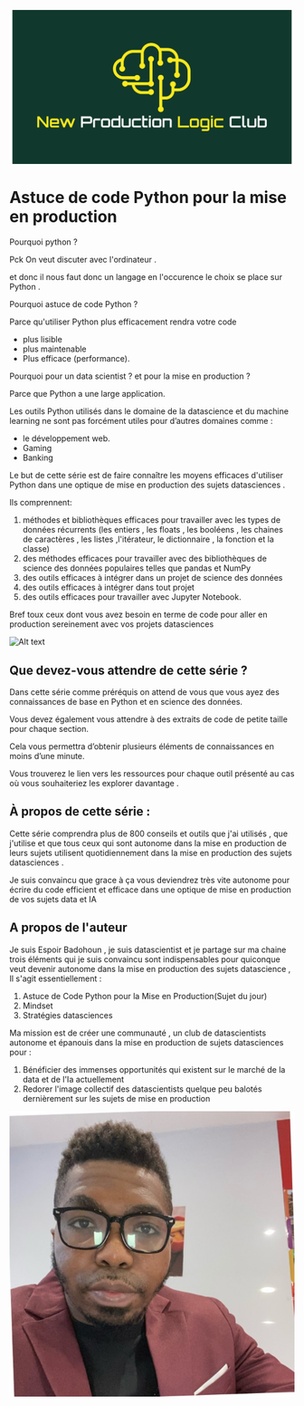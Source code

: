 ![Alt text](logo-06.png)


# Astuce de code Python pour la mise en production 


Pourquoi python ? 

Pck On veut discuter avec l'ordinateur .

et donc il nous faut donc un langage en l'occurence le choix se place sur Python . 


Pourquoi astuce de code Python  ? 

Parce qu'utiliser Python plus efficacement rendra votre code 

* plus lisible 
* plus maintenable 
* Plus efficace (performance).

Pourquoi pour un data scientist ? et pour la mise en production ?  



Parce que Python a une large application. 

Les outils Python utilisés dans le domaine de la datascience et du machine learning ne sont pas forcément utiles pour d’autres domaines comme :

  * le développement web.
  * Gaming 
  * Banking 

Le but de cette série est de faire connaître les moyens efficaces d'utiliser Python dans une optique de mise en production des sujets datasciences . 




Ils comprennent:

1. méthodes et bibliothèques efficaces pour travailler avec les types de données récurrents (les entiers , les floats , les booléens , les chaines de caractères , les listes ,l'itérateur, le dictionnaire , la fonction et la classe)
2. des méthodes efficaces pour travailler avec des bibliothèques de science des données populaires telles que pandas et NumPy
3. des outils efficaces à intégrer dans un projet de science des données
4. des outils efficaces à intégrer dans tout projet
5. des outils efficaces pour travailler avec Jupyter Notebook.

Bref toux ceux dont vous avez besoin en terme de code pour aller en production sereinement avec vos projets datasciences 




![Alt text](<Capture d’écran 2024-06-02 à 12.24.14.png>)




## Que devez-vous attendre de cette série ?

Dans cette série  comme préréquis on  attend de vous que vous ayez des connaissances de base en Python et en science des données.

Vous devez également vous attendre à des extraits de code de petite taille pour chaque section. 

Cela vous permettra d’obtenir plusieurs éléments de connaissances en moins d’une minute. 

Vous trouverez le lien vers les ressources pour chaque outil présenté au cas où vous souhaiteriez les explorer davantage .

##  À propos de cette série : 
Cette série comprendra plus de 800 conseils et outils que j'ai utilisés ,  que j'utilise et que tous ceux qui sont autonome dans la mise en production  de leurs sujets utilisent quotidiennement dans la mise en production des sujets datasciences . 


Je suis convaincu que grace à ça vous deviendrez très vite autonome pour écrire du code efficient et efficace  dans une optique de mise en production de vos sujets data et IA 


## A propos de l'auteur 

Je suis Espoir Badohoun , je suis datascientist et je partage sur ma chaine trois éléments qui je suis convaincu sont indispensables pour quiconque veut devenir autonome dans la mise en production des sujets datascience , Il s'agit essentiellement :
1. Astuce de Code Python pour la Mise en Production(Sujet du jour)
2. Mindset 
3. Stratégies datasciences 

Ma mission est de créer une communauté , un club de datascientists autonome et épanouis  dans la mise en production de sujets datasciences pour : 
1. Bénéficier des immenses opportunités qui existent sur le marché de la data et de l'Ia actuellement
2. Redorer l'image collectif des datascientists quelque peu balotés dernièrement sur les sujets de mise en production 
   
![Alt text](photoLinkedin.jpeg)
